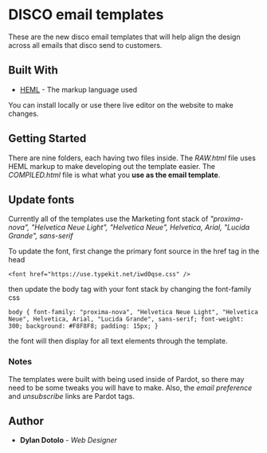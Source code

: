 # DISCO email templates

These are the new disco email templates that will help align the design across all emails that disco send to customers.

## Built With

* [HEML](https://heml.io/) - The markup language used

You can install <HEML> locally or use there live editor on the website to make changes.

## Getting Started

There are nine folders, each having two files inside. The *RAW.html* file uses HEML markup to make developing out the template easier. The *COMPILED.html* file is what what you **use as the email template**.

## Update fonts

Currently all of the templates use the Marketing font stack of *"proxima-nova", "Helvetica Neue Light", "Helvetica Neue", Helvetica, Arial, "Lucida Grande", sans-serif*

To update the font, first change the primary font source in the href tag in the head

```
<font href="https://use.typekit.net/iwd0qse.css" />
```

then update the body tag with your font stack by changing the font-family css

```
body { font-family: "proxima-nova", "Helvetica Neue Light", "Helvetica Neue", Helvetica, Arial, "Lucida Grande", sans-serif; font-weight: 300; background: #F8F8F8; padding: 15px; }
```

the font will then display for all text elements through the template.

### Notes

The templates were built with being used inside of Pardot, so there may need to be some tweaks you will have to make. Also, the *email preference* and *unsubscribe* links are Pardot tags.

## Author

* **Dylan Dotolo** - *Web Designer*
